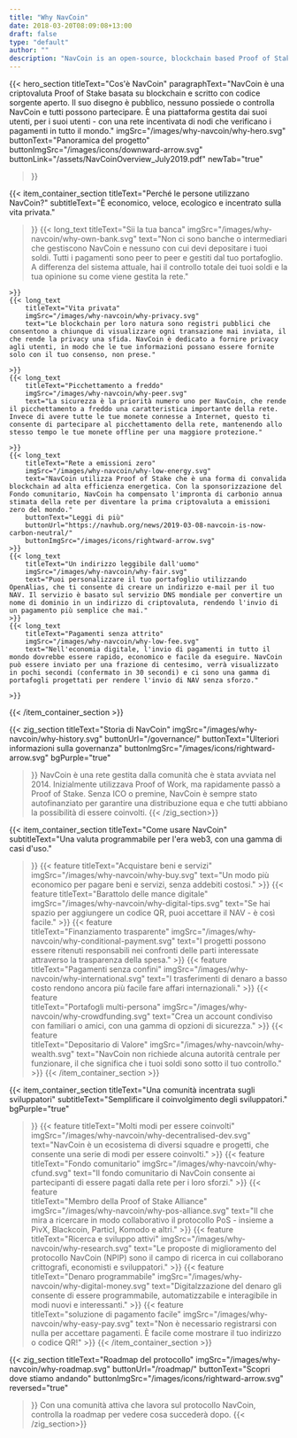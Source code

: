 ```yaml
---
title: "Why NavCoin"
date: 2018-03-20T08:09:08+13:00
draft: false
type: "default"
author: ""
description: "NavCoin is an open-source, blockchain based Proof of Stake cryptocurrency. It’s a platform that’s run by its users, for its users."
---
```

{{< hero_section
titleText="Cos'è NavCoin"
paragraphText="NavCoin è una criptovaluta Proof of Stake basata su blockchain e scritto con codice sorgente aperto. Il suo disegno è pubblico, nessuno possiede o controlla NavCoin e tutti possono partecipare. È una piattaforma gestita dai suoi utenti, per i suoi utenti - con una rete incentivata di nodi che verificano i pagamenti in tutto il mondo."
imgSrc="/images/why-navcoin/why-hero.svg"
buttonText="Panoramica del progetto"
buttonImgSrc="/images/icons/downward-arrow.svg"
buttonLink="/assets/NavCoinOverview_July2019.pdf"
newTab="true"
>}}

{{< item_container_section
    titleText="Perché le persone utilizzano NavCoin?"
    subtitleText="È economico, veloce, ecologico e incentrato sulla vita privata."
>}}
    {{< long_text
        titleText="Sii la tua banca"
        imgSrc="/images/why-navcoin/why-own-bank.svg"
        text="Non ci sono banche o intermediari che gestiscono NavCoin e nessuno con cui devi depositare i tuoi soldi. Tutti i pagamenti sono peer to peer e gestiti dal tuo portafoglio. A differenza del sistema attuale, hai il controllo totale dei tuoi soldi e la tua opinione su come viene gestita la rete."

    >}}
    {{< long_text
        titleText="Vita privata"
        imgSrc="/images/why-navcoin/why-privacy.svg"
        text="Le blockchain per loro natura sono registri pubblici che consentono a chiunque di visualizzare ogni transazione mai inviata, il che rende la privacy una sfida. NavCoin è dedicato a fornire privacy agli utenti, in modo che le tue informazioni possano essere fornite solo con il tuo consenso, non prese."

    >}}
    {{< long_text
        titleText="Picchettamento a freddo"
        imgSrc="/images/why-navcoin/why-peer.svg"
        text="La sicurezza è la priorità numero uno per NavCoin, che rende il picchettamento a freddo una caratteristica importante della rete. Invece di avere tutte le tue monete connesse a Internet, questo ti consente di partecipare al picchettamento della rete, mantenendo allo stesso tempo le tue monete offline per una maggiore protezione."

    >}}
    {{< long_text
        titleText="Rete a emissioni zero"
        imgSrc="/images/why-navcoin/why-low-energy.svg"
        text="NavCoin utilizza Proof of Stake che è una forma di convalida blockchain ad alta efficienza energetica. Con la sponsorizzazione del Fondo comunitario, NavCoin ha compensato l'impronta di carbonio annua stimata della rete per diventare la prima criptovaluta a emissioni zero del mondo."
        buttonText="Leggi di più"
        buttonUrl="https://navhub.org/news/2019-03-08-navcoin-is-now-carbon-neutral/"
        buttonImgSrc="/images/icons/rightward-arrow.svg"
    >}}
    {{< long_text
        titleText="Un indirizzo leggibile dall'uomo"
        imgSrc="/images/why-navcoin/why-fair.svg"
        text="Puoi personalizzare il tuo portafoglio utilizzando OpenAlias, che ti consente di creare un indirizzo e-mail per il tuo NAV. Il servizio è basato sul servizio DNS mondiale per convertire un nome di dominio in un indirizzo di criptovaluta, rendendo l'invio di un pagamento più semplice che mai."
    >}}
    {{< long_text
        titleText="Pagamenti senza attrito"
        imgSrc="/images/why-navcoin/why-low-fee.svg"
        text="Nell'economia digitale, l'invio di pagamenti in tutto il mondo dovrebbe essere rapido, economico e facile da eseguire. NavCoin può essere inviato per una frazione di centesimo, verrà visualizzato in pochi secondi (confermato in 30 secondi) e ci sono una gamma di portafogli progettati per rendere l'invio di NAV senza sforzo."

    >}}
{{< /item_container_section >}}

{{< zig_section
  titleText="Storia di NavCoin"
  imgSrc="/images/why-navcoin/why-history.svg"
  buttonUrl="/governance/"
  buttonText="Ulteriori informazioni sulla governanza"
  buttonImgSrc="/images/icons/rightward-arrow.svg"
  bgPurple="true"
>}}
NavCoin è una rete gestita dalla comunità che è stata avviata nel 2014. Inizialmente utilizzava Proof of Work, ma rapidamente passò a Proof of Stake. Senza ICO o premine, NavCoin è sempre stato autofinanziato per garantire una distribuzione equa e che tutti abbiano la possibilità di essere coinvolti.
{{< /zig_section>}}

{{< item_container_section
    titleText="Come usare NavCoin"
    subtitleText="Una valuta programmabile per l'era web3, con una gamma di casi d'uso."
>}}
    {{< feature
        titleText="Acquistare beni e servizi"
        imgSrc="/images/why-navcoin/why-buy.svg"
        text="Un modo più economico per pagare beni e servizi, senza addebiti costosi."
    >}}
    {{< feature
        titleText="Barattolo delle mance digitale"
        imgSrc="/images/why-navcoin/why-digital-tips.svg"
        text="Se hai spazio per aggiungere un codice QR, puoi accettare il NAV - è così facile."
    >}}
    {{< feature                 
        titleText="Finanziamento trasparente"
        imgSrc="/images/why-navcoin/why-conditional-payment.svg"
        text="I progetti possono essere ritenuti responsabili nei confronti delle parti interessate attraverso la trasparenza della spesa."
    >}}
    {{< feature                 
        titleText="Pagamenti senza confini"
        imgSrc="/images/why-navcoin/why-international.svg"
        text="I trasferimenti di denaro a basso costo rendono ancora più facile fare affari internazionali."
    >}}
    {{< feature                 
        titleText="Portafogli multi-persona"
        imgSrc="/images/why-navcoin/why-crowdfunding.svg"
        text="Crea un account condiviso con familiari o amici, con una gamma di opzioni di sicurezza."
    >}}
    {{< feature                 
        titleText="Depositario di Valore"
        imgSrc="/images/why-navcoin/why-wealth.svg"
        text="NavCoin non richiede alcuna autorità centrale per funzionare, il che significa che i tuoi soldi sono sotto il tuo controllo."
    >}}
{{< /item_container_section >}}


{{< item_container_section
    titleText="Una comunità incentrata sugli sviluppatori"
    subtitleText="Semplificare il coinvolgimento degli sviluppatori."
    bgPurple="true"
>}}
    {{< feature
        titleText="Molti modi per essere coinvolti"
        imgSrc="/images/why-navcoin/why-decentralised-dev.svg"
        text="NavCoin è un ecosistema di diversi squadre e progetti, che consente una serie di modi per essere coinvolti."
    >}}
    {{< feature
        titleText="Fondo comunitario"
        imgSrc="/images/why-navcoin/why-cfund.svg"
        text="Il fondo comunitario di NavCoin consente ai partecipanti di essere pagati dalla rete per i loro sforzi."
    >}}
    {{< feature                 
        titleText="Membro della Proof of Stake Alliance"
        imgSrc="/images/why-navcoin/why-pos-alliance.svg"
        text="Il che mira a ricercare in modo collaborativo il protocollo PoS - insieme a PivX, Blackcoin, Particl, Komodo e altri."
    >}}
    {{< feature                 
        titleText="Ricerca e sviluppo attivi"
        imgSrc="/images/why-navcoin/why-research.svg"
        text="Le proposte di miglioramento del protocollo NavCoin (NPIP) sono il campo di ricerca in cui collaborano crittografi, economisti e sviluppatori."
    >}}
    {{< feature                 
        titleText="Denaro programmabile"
        imgSrc="/images/why-navcoin/why-digital-money.svg"
        text="Digitalzzazione del denaro gli consente di essere programmabile, automatizzabile e interagibile in modi nuovi e interessanti."
    >}}
    {{< feature                 
        titleText="soluzione di pagamento facile"
        imgSrc="/images/why-navcoin/why-easy-pay.svg"
        text="Non è necessario registrarsi con nulla per accettare pagamenti. È facile come mostrare il tuo indirizzo o&nbsp;codice&nbsp;QR!"
    >}}
{{< /item_container_section >}}

{{< zig_section
titleText="Roadmap del protocollo"
imgSrc="/images/why-navcoin/why-roadmap.svg"
buttonUrl="/roadmap/"
buttonText="Scopri dove stiamo andando"
buttonImgSrc="/images/icons/rightward-arrow.svg"
reversed="true"
>}}
Con una comunità attiva che lavora sul protocollo NavCoin, controlla la roadmap per vedere cosa succederà dopo.
{{< /zig_section>}}
